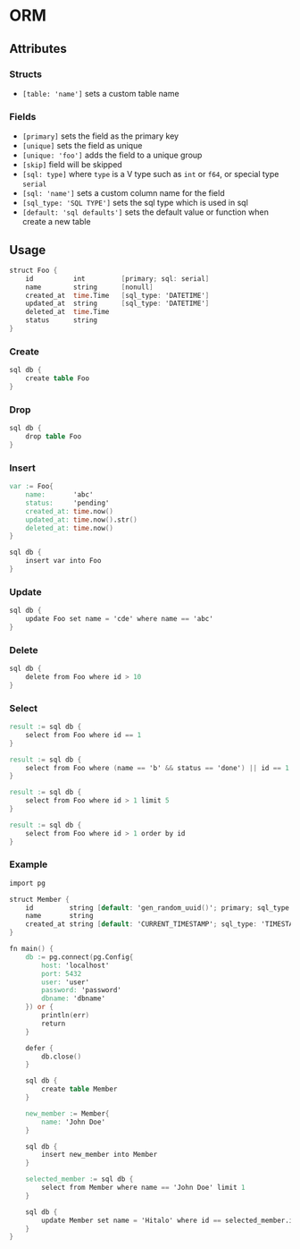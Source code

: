 # ORM

## Attributes

### Structs

- `[table: 'name']` sets a custom table name

### Fields

- `[primary]` sets the field as the primary key
- `[unique]` sets the field as unique
- `[unique: 'foo']` adds the field to a unique group
- `[skip]` field will be skipped
- `[sql: type]` where `type` is a V type such as `int` or `f64`, or special type `serial`
- `[sql: 'name']` sets a custom column name for the field
- `[sql_type: 'SQL TYPE']` sets the sql type which is used in sql
- `[default: 'sql defaults']` sets the default value or function when create a new table

## Usage

```v ignore
struct Foo {
    id          int         [primary; sql: serial]
    name        string      [nonull]
    created_at  time.Time   [sql_type: 'DATETIME']
    updated_at  string      [sql_type: 'DATETIME']
    deleted_at  time.Time
    status  	string
}
```

### Create

```v ignore
sql db {
    create table Foo
}
```

### Drop

```v ignore
sql db {
    drop table Foo
}
```

### Insert

```v ignore
var := Foo{
    name:       'abc'
    status:     'pending'
    created_at: time.now()
    updated_at: time.now().str()
    deleted_at: time.now()
}

sql db {
    insert var into Foo
}
```

### Update

```v ignore
sql db {
    update Foo set name = 'cde' where name == 'abc'
}
```

### Delete
```v ignore
sql db {
    delete from Foo where id > 10
}
```

### Select
```v ignore
result := sql db {
    select from Foo where id == 1
}
```
```v ignore
result := sql db {
    select from Foo where (name == 'b' && status == 'done') || id == 1 order by id
}
```
```v ignore
result := sql db {
    select from Foo where id > 1 limit 5
}
```
```v ignore
result := sql db {
    select from Foo where id > 1 order by id
}
```

### Example
```v ignore
import pg

struct Member {
	id         string [default: 'gen_random_uuid()'; primary; sql_type: 'uuid']
	name       string
	created_at string [default: 'CURRENT_TIMESTAMP'; sql_type: 'TIMESTAMP']
}

fn main() {
	db := pg.connect(pg.Config{
		host: 'localhost'
		port: 5432
		user: 'user'
		password: 'password'
		dbname: 'dbname'
	}) or {
		println(err)
		return
	}

	defer {
		db.close()
	}

	sql db {
		create table Member
	}

	new_member := Member{
		name: 'John Doe'
	}

	sql db {
		insert new_member into Member
	}

	selected_member := sql db {
		select from Member where name == 'John Doe' limit 1
	}

	sql db {
		update Member set name = 'Hitalo' where id == selected_member.id
	}
}


```
